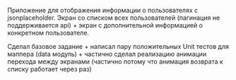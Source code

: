 Приложение для отображения информации о пользователях с jsonplaceholder. Экран со списком всех пользователей (пагинация не поддерживается api) + экран с дополнительной информацией о конкретном пользователе.

Сделал базовое задание + написал пару положительных Unit тестов для маппера (data модуль) + частично сделал реализацию анимации перехода между экранами (частично потому что анимация возврата к списку работает через раз)
